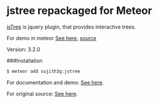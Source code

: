 jstree repackaged for Meteor
======

<a href="http://www.jstree.com/">jsTree</a> is jquery plugin, that provides interactive trees.

For demo in meteor [See here](http://jstree.meteor.com/), [source](https://github.com/sujith3g/jstree-sample) 

Version: 3.2.0

###Installation


```sh
$ meteor add sujith3g:jstree
```

For documentation and demo: [See here](http://www.jstree.com/demo/).

For original source: [See here](https://github.com/vakata/jstree).
